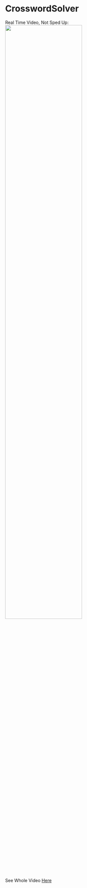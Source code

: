# CrosswordSolver

Real Time Video, Not Sped Up:
<br>
<img src="https://media.giphy.com/media/U4jM2Jyl300oypqrW8/giphy.gif" width="70%"/>

See Whole Video [Here]()

